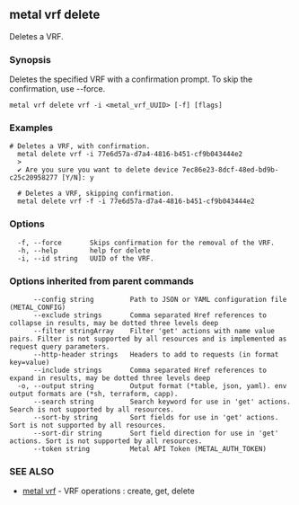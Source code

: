 ## metal vrf delete

Deletes a VRF.

### Synopsis

Deletes the specified VRF with a confirmation prompt. To skip the confirmation, use --force.

```
metal vrf delete vrf -i <metal_vrf_UUID> [-f] [flags]
```

### Examples

```
# Deletes a VRF, with confirmation.
  metal delete vrf -i 77e6d57a-d7a4-4816-b451-cf9b043444e2
  >
  ✔ Are you sure you want to delete device 7ec86e23-8dcf-48ed-bd9b-c25c20958277 [Y/N]: y

  # Deletes a VRF, skipping confirmation.
  metal delete vrf -f -i 77e6d57a-d7a4-4816-b451-cf9b043444e2
```

### Options

```
  -f, --force       Skips confirmation for the removal of the VRF.
  -h, --help        help for delete
  -i, --id string   UUID of the VRF.
```

### Options inherited from parent commands

```
      --config string         Path to JSON or YAML configuration file (METAL_CONFIG)
      --exclude strings       Comma separated Href references to collapse in results, may be dotted three levels deep
      --filter stringArray    Filter 'get' actions with name value pairs. Filter is not supported by all resources and is implemented as request query parameters.
      --http-header strings   Headers to add to requests (in format key=value)
      --include strings       Comma separated Href references to expand in results, may be dotted three levels deep
  -o, --output string         Output format (*table, json, yaml). env output formats are (*sh, terraform, capp).
      --search string         Search keyword for use in 'get' actions. Search is not supported by all resources.
      --sort-by string        Sort fields for use in 'get' actions. Sort is not supported by all resources.
      --sort-dir string       Sort field direction for use in 'get' actions. Sort is not supported by all resources.
      --token string          Metal API Token (METAL_AUTH_TOKEN)
```

### SEE ALSO

* [metal vrf](metal_vrf.md)	 - VRF operations : create, get, delete

